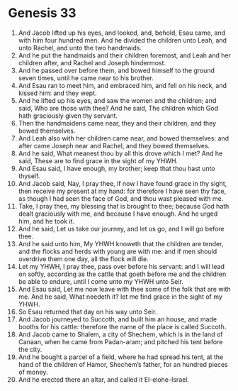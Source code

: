 ﻿# Genesis 33
1. And Jacob lifted up his eyes, and looked, and, behold, Esau came, and with him four hundred men. And he divided the children unto Leah, and unto Rachel, and unto the two handmaids. 
2. And he put the handmaids and their children foremost, and Leah and her children after, and Rachel and Joseph hindermost. 
3. And he passed over before them, and bowed himself to the ground seven times, until he came near to his brother. 
4. And Esau ran to meet him, and embraced him, and fell on his neck, and kissed him: and they wept. 
5. And he lifted up his eyes, and saw the women and the children; and said, Who are those with thee? And he said, The children which God hath graciously given thy servant. 
6. Then the handmaidens came near, they and their children, and they bowed themselves. 
7. And Leah also with her children came near, and bowed themselves: and after came Joseph near and Rachel, and they bowed themselves. 
8. And he said, What meanest thou by all this drove which I met? And he said, These are to find grace in the sight of my YHWH. 
9. And Esau said, I have enough, my brother; keep that thou hast unto thyself. 
10. And Jacob said, Nay, I pray thee, if now I have found grace in thy sight, then receive my present at my hand: for therefore I have seen thy face, as though I had seen the face of God, and thou wast pleased with me. 
11. Take, I pray thee, my blessing that is brought to thee; because God hath dealt graciously with me, and because I have enough. And he urged him, and he took it. 
12. And he said, Let us take our journey, and let us go, and I will go before thee. 
13. And he said unto him, My YHWH knoweth that the children are tender, and the flocks and herds with young are with me: and if men should overdrive them one day, all the flock will die. 
14. Let my YHWH, I pray thee, pass over before his servant: and I will lead on softly, according as the cattle that goeth before me and the children be able to endure, until I come unto my YHWH unto Seir. 
15. And Esau said, Let me now leave with thee some of the folk that are with me. And he said, What needeth it? let me find grace in the sight of my YHWH. 
16.  So Esau returned that day on his way unto Seir. 
17. And Jacob journeyed to Succoth, and built him an house, and made booths for his cattle: therefore the name of the place is called Succoth. 
18.  And Jacob came to Shalem, a city of Shechem, which is in the land of Canaan, when he came from Padan-aram; and pitched his tent before the city. 
19. And he bought a parcel of a field, where he had spread his tent, at the hand of the children of Hamor, Shechem’s father, for an hundred pieces of money. 
20. And he erected there an altar, and called it El-elohe-Israel. 
